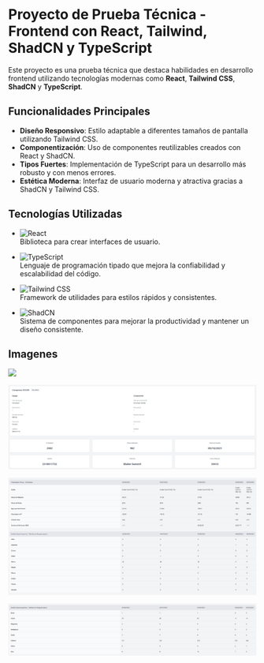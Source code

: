 # Proyecto de Prueba Técnica - Frontend con React, Tailwind, ShadCN y TypeScript  

Este proyecto es una prueba técnica que destaca habilidades en desarrollo frontend utilizando tecnologías modernas como **React**, **Tailwind CSS**, **ShadCN** y **TypeScript**.  

## Funcionalidades Principales  
- **Diseño Responsivo**: Estilo adaptable a diferentes tamaños de pantalla utilizando Tailwind CSS.  
- **Componentización**: Uso de componentes reutilizables creados con React y ShadCN.  
- **Tipos Fuertes**: Implementación de TypeScript para un desarrollo más robusto y con menos errores.  
- **Estética Moderna**: Interfaz de usuario moderna y atractiva gracias a ShadCN y Tailwind CSS.  

## Tecnologías Utilizadas  

- ![React](https://img.shields.io/badge/React-20232A?style=for-the-badge&logo=react&logoColor=61DAFB)  
  Biblioteca para crear interfaces de usuario.  

- ![TypeScript](https://img.shields.io/badge/TypeScript-007ACC?style=for-the-badge&logo=typescript&logoColor=white)  
  Lenguaje de programación tipado que mejora la confiabilidad y escalabilidad del código.
  
- ![Tailwind CSS](https://img.shields.io/badge/Tailwind_CSS-38B2AC?style=for-the-badge&logo=tailwind-css&logoColor=white)  
  Framework de utilidades para estilos rápidos y consistentes.  

- ![ShadCN](https://img.shields.io/badge/ShadCN-20232A?style=for-the-badge&logo=shadcn&logoColor=white)  
  Sistema de componentes para mejorar la productividad y mantener un diseño consistente.  

  
## Imagenes 

![](https://github.com/SmaniaMatias20/Bech-Front/blob/master/public/img/img1.jpeg)  

![](https://github.com/SmaniaMatias20/Bech-Front/blob/master/public/img/img2.jpeg)
  
![](https://github.com/SmaniaMatias20/Bech-Front/blob/master/public/img/img3.jpeg) 

![](https://github.com/SmaniaMatias20/Bech-Front/blob/master/public/img/img4.jpeg)  


